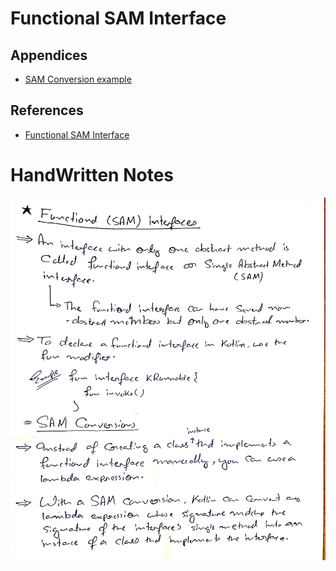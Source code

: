 # Functional SAM Interface

## Appendices
* [SAM Conversion example](./Appendices/SAM%20Conversion%20example.md)

## References
* [Functional SAM Interface](https://kotlinlang.org/docs/fun-interfaces.html)

# HandWritten Notes
<p align="center">
<img src="./1.jpg" alt="Page 1"/>
<p\>
